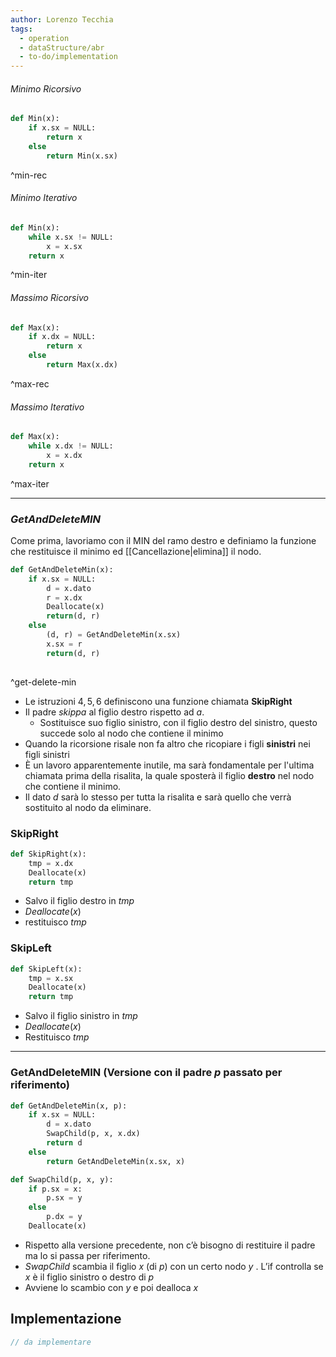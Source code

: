 ```yaml
---
author: Lorenzo Tecchia
tags:
  - operation
  - dataStructure/abr
  - to-do/implementation
---
```

###### Minimo Ricorsivo
```python
def Min(x):
	if x.sx = NULL:
		return x
	else
		return Min(x.sx)	
```
^min-rec

###### Minimo Iterativo
```python
def Min(x):
	while x.sx != NULL:
		x = x.sx
	return x
```
^min-iter

###### Massimo Ricorsivo
```python
def Max(x):
	if x.dx = NULL:
		return x
	else
		return Max(x.dx)

```
^max-rec

###### Massimo Iterativo
```python
def Max(x):
	while x.dx != NULL:
		x = x.dx
	return x
```
^max-iter

---
### $GetAndDeleteMIN$
Come prima, lavoriamo con il MIN del ramo destro e definiamo la funzione che restituisce il minimo ed [[Cancellazione|elimina]] il nodo.

```python
def GetAndDeleteMin(x):
	if x.sx = NULL:
		d = x.dato
		r = x.dx
		Deallocate(x)
		return(d, r)
	else
		(d, r) = GetAndDeleteMin(x.sx)
		x.sx = r
		return(d, r)		
		
```
^get-delete-min

- Le istruzioni $4,5,6$ definiscono una funzione chiamata $\textbf{SkipRight}$
- Il padre $skippa$ al figlio destro rispetto ad $a$.
	- Sostituisce suo figlio sinistro, con il figlio destro del sinistro, questo succede solo al nodo che contiene il minimo 
- Quando la ricorsione risale non fa altro che ricopiare i figli **sinistri** nei figli sinistri
- È un lavoro apparentemente inutile, ma sarà fondamentale per l'ultima chiamata prima della risalita, la quale sposterà il figlio **destro** nel nodo che contiene il minimo. 
- Il dato $d$ sarà lo stesso per tutta la risalita e sarà quello che verrà sostituito al nodo da eliminare. 
### $\textbf{SkipRight}$

```python
def SkipRight(x):
	tmp = x.dx
	Deallocate(x)
	return tmp
```

- Salvo il figlio destro in $tmp$
- $Deallocate(x)$
- restituisco $tmp$
### $\textbf{SkipLeft}$

```python
def SkipLeft(x):
	tmp = x.sx
	Deallocate(x)
	return tmp
```

- Salvo il figlio sinistro in $tmp$
- $Deallocate(x)$
- Restituisco $tmp$
---
### $\textbf{GetAndDeleteMIN}$ (Versione con il padre $p$ passato per riferimento)

```python
def GetAndDeleteMin(x, p):
	if x.sx = NULL:
		d = x.dato
		SwapChild(p, x, x.dx)
		return d
	else
		return GetAndDeleteMin(x.sx, x)
```

```python
def SwapChild(p, x, y):
	if p.sx = x:
		p.sx = y
	else
		p.dx = y
	Deallocate(x)
```

- Rispetto alla versione precedente, non c’è bisogno di restituire il padre ma lo si passa per riferimento.
 - $SwapChild$ scambia il figlio $x$ (di $p$) con un certo nodo $y$ . L’if controlla se $x$ è il figlio sinistro o destro di $p$  
- Avviene lo scambio con $y$ e poi dealloca $x$


## Implementazione
```C
// da implementare
```
